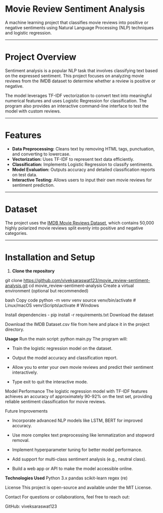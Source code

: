 # Movie Review Sentiment Analysis

A machine learning project that classifies movie reviews into positive or negative sentiments using Natural Language Processing (NLP) techniques and logistic regression.

---

# Project Overview

Sentiment analysis is a popular NLP task that involves classifying text based on the expressed sentiment. This project focuses on analyzing movie reviews from the IMDB dataset to determine whether a review is positive or negative.

The model leverages TF-IDF vectorization to convert text into meaningful numerical features and uses Logistic Regression for classification. The program also provides an interactive command-line interface to test the model with custom reviews.

---

# Features

- **Data Preprocessing:** Cleans text by removing HTML tags, punctuation, and converting to lowercase.
- **Vectorization:** Uses TF-IDF to represent text data efficiently.
- **Classification:** Implements Logistic Regression to classify sentiments.
- **Model Evaluation:** Outputs accuracy and detailed classification reports on test data.
- **Interactive Testing:** Allows users to input their own movie reviews for sentiment prediction.

---

# Dataset

The project uses the [IMDB Movie Reviews Dataset](https://ai.stanford.edu/~amaas/data/sentiment/), which contains 50,000 highly polarized movie reviews split evenly into positive and negative categories.

---

# Installation and Setup

1. **Clone the repository**

git clone https://github.com/viveksaraswat123/movie_review-sentiment-analysis.git
cd movie_review-sentiment-analysis
Create a virtual environment (optional but recommended)

bash
Copy code
python -m venv venv
source venv/bin/activate    # Linux/macOS
venv\Scripts\activate       # Windows

Install dependencies - pip install -r requirements.txt
Download the dataset

Download the IMDB Dataset.csv file from here and place it in the project directory.

**Usage**
Run the main script: python main.py
The program will:

- Train the logistic regression model on the dataset.

- Output the model accuracy and classification report.

- Allow you to enter your own movie reviews and predict their sentiment interactively.

- Type exit to quit the interactive mode.


Model Performance
The logistic regression model with TF-IDF features achieves an accuracy of approximately 90-92% on the test set, providing reliable sentiment classification for movie reviews.

Future Improvements
- Incorporate advanced NLP models like LSTM, BERT for improved accuracy.

- Use more complex text preprocessing like lemmatization and stopword removal.

- Implement hyperparameter tuning for better model performance.

- Add support for multi-class sentiment analysis (e.g., neutral class).

- Build a web app or API to make the model accessible online.

**Technologies Used**
Python 3.x
pandas
scikit-learn
regex (re)

License
This project is open-source and available under the MIT License.

Contact
For questions or collaborations, feel free to reach out:

GitHub: viveksaraswat123
